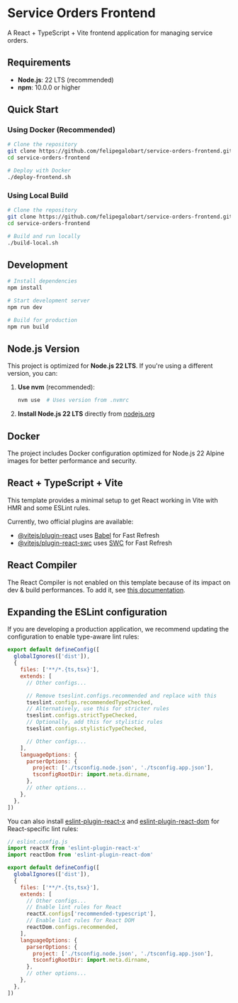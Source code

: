 # Service Orders Frontend

A React + TypeScript + Vite frontend application for managing service orders.

## Requirements

- **Node.js**: 22 LTS (recommended)
- **npm**: 10.0.0 or higher

## Quick Start

### Using Docker (Recommended)

```bash
# Clone the repository
git clone https://github.com/felipegalobart/service-orders-frontend.git
cd service-orders-frontend

# Deploy with Docker
./deploy-frontend.sh
```

### Using Local Build

```bash
# Clone the repository
git clone https://github.com/felipegalobart/service-orders-frontend.git
cd service-orders-frontend

# Build and run locally
./build-local.sh
```

## Development

```bash
# Install dependencies
npm install

# Start development server
npm run dev

# Build for production
npm run build
```

## Node.js Version

This project is optimized for **Node.js 22 LTS**. If you're using a different version, you can:

1. **Use nvm** (recommended):
   ```bash
   nvm use  # Uses version from .nvmrc
   ```

2. **Install Node.js 22 LTS** directly from [nodejs.org](https://nodejs.org/)

## Docker

The project includes Docker configuration optimized for Node.js 22 Alpine images for better performance and security.

## React + TypeScript + Vite

This template provides a minimal setup to get React working in Vite with HMR and some ESLint rules.

Currently, two official plugins are available:

- [@vitejs/plugin-react](https://github.com/vitejs/vite-plugin-react/blob/main/packages/plugin-react) uses [Babel](https://babeljs.io/) for Fast Refresh
- [@vitejs/plugin-react-swc](https://github.com/vitejs/vite-plugin-react/blob/main/packages/plugin-react-swc) uses [SWC](https://swc.rs/) for Fast Refresh

## React Compiler

The React Compiler is not enabled on this template because of its impact on dev & build performances. To add it, see [this documentation](https://react.dev/learn/react-compiler/installation).

## Expanding the ESLint configuration

If you are developing a production application, we recommend updating the configuration to enable type-aware lint rules:

```js
export default defineConfig([
  globalIgnores(['dist']),
  {
    files: ['**/*.{ts,tsx}'],
    extends: [
      // Other configs...

      // Remove tseslint.configs.recommended and replace with this
      tseslint.configs.recommendedTypeChecked,
      // Alternatively, use this for stricter rules
      tseslint.configs.strictTypeChecked,
      // Optionally, add this for stylistic rules
      tseslint.configs.stylisticTypeChecked,

      // Other configs...
    ],
    languageOptions: {
      parserOptions: {
        project: ['./tsconfig.node.json', './tsconfig.app.json'],
        tsconfigRootDir: import.meta.dirname,
      },
      // other options...
    },
  },
])
```

You can also install [eslint-plugin-react-x](https://github.com/Rel1cx/eslint-react/tree/main/packages/plugins/eslint-plugin-react-x) and [eslint-plugin-react-dom](https://github.com/Rel1cx/eslint-react/tree/main/packages/plugins/eslint-plugin-react-dom) for React-specific lint rules:

```js
// eslint.config.js
import reactX from 'eslint-plugin-react-x'
import reactDom from 'eslint-plugin-react-dom'

export default defineConfig([
  globalIgnores(['dist']),
  {
    files: ['**/*.{ts,tsx}'],
    extends: [
      // Other configs...
      // Enable lint rules for React
      reactX.configs['recommended-typescript'],
      // Enable lint rules for React DOM
      reactDom.configs.recommended,
    ],
    languageOptions: {
      parserOptions: {
        project: ['./tsconfig.node.json', './tsconfig.app.json'],
        tsconfigRootDir: import.meta.dirname,
      },
      // other options...
    },
  },
])
```
